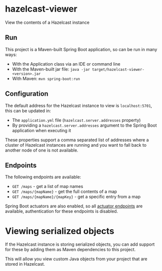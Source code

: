 # hazelcast-viewer
View the contents of a Hazelcast instance

## Run

This project is a Maven-built Spring Boot application, so can be run in many ways:

* With the Application class via an IDE or command line
* With the Maven-built jar file: `java -jar target/hazelcast-viewer-<version>.jar`
* With Maven: `mvn spring-boot:run`

## Configuration

The default address for the Hazelcast instance to view is `localhost:5701`, this can be updated in:

* The `application.yml` file (`hazelcast.server.addresses` property)
* By providing a `hazelcast.server.addresses` argument to the Spring Boot application when executing it

These properties support a comma separated list of addresses where a cluster of Hazelcast instances are running and you want to fall back to another node of one is not available.

## Endpoints

The following endpoints are available:

* `GET /maps` - get a list of map names
* `GET /maps/{mapName}` - get the full contents of a map
* `GET /maps/{mapName}/{mapKey}` - get a specific entry from a map

Spring Boot actuators are also enabled, so all [actuator endpoints](https://docs.spring.io/spring-boot/docs/current/reference/html/production-ready-endpoints.html) are available, authentication for these endpoints is disabled.

# Viewing serialized objects

If the Hazelcast instance is storing serialized objects, you can add support for these by adding them as Maven dependencies to this project.

This will allow you view custom Java objects from your project that are stored in Hazelcast.
